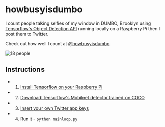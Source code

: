 # howbusyisdumbo

I count people taking selfies of my window in DUMBO, Brooklyn using [Tensorflow's Object Detection API](https://github.com/tensorflow/models/tree/master/research/object_detection) running locally on a Raspberry Pi then I post them to Twitter.

Check out how well I count at [@howbusyisdumbo](twitter.com/howbusyisdumbo)

![18 people](https://pbs.twimg.com/media/D-q75VNXsAAuubl?format=jpg&name=large)

## Instructions
- 1. [Install Tensorflow on your Raspberry Pi](https://www.tensorflow.org/install/source_rpi)
- 2. [Download Tensorflow's Mobilnet detector trained on COCO](http://download.tensorflow.org/models/object_detection/ssd_mobilenet_v1_coco_11_06_2017.tar.gz) 
- 3. [Insert your own Twitter app keys]()
- 4. Run it - `python mainloop.py`

